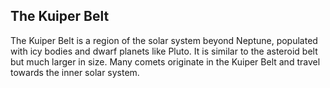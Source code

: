 ## The Kuiper Belt

The Kuiper Belt is a region of the solar system beyond Neptune, populated with icy bodies and dwarf planets like Pluto. It is similar to the asteroid belt but much larger in size. Many comets originate in the Kuiper Belt and travel towards the inner solar system.
